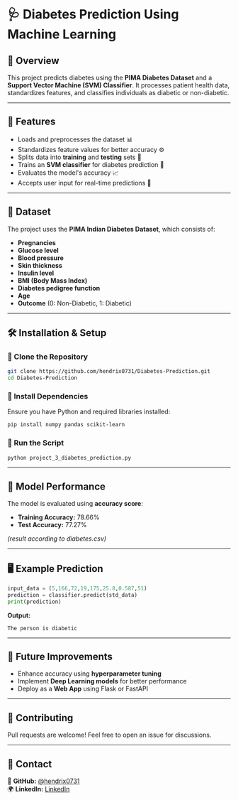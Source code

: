 # 🩺 Diabetes Prediction Using Machine Learning

## 📌 Overview
This project predicts diabetes using the **PIMA Diabetes Dataset** and a **Support Vector Machine (SVM) Classifier**. It processes patient health data, standardizes features, and classifies individuals as diabetic or non-diabetic.

---

## 🚀 Features
- Loads and preprocesses the dataset 📊
- Standardizes feature values for better accuracy ⚙️
- Splits data into **training** and **testing** sets 🎯
- Trains an **SVM classifier** for diabetes prediction 🤖
- Evaluates the model's accuracy 📈
- Accepts user input for real-time predictions 📝

---

## 📂 Dataset
The project uses the **PIMA Indian Diabetes Dataset**, which consists of:
- **Pregnancies**
- **Glucose level**
- **Blood pressure**
- **Skin thickness**
- **Insulin level**
- **BMI (Body Mass Index)**
- **Diabetes pedigree function**
- **Age**
- **Outcome** (0: Non-Diabetic, 1: Diabetic)

---

## 🛠️ Installation & Setup
### 🔹 Clone the Repository
```sh
git clone https://github.com/hendrix0731/Diabetes-Prediction.git
cd Diabetes-Prediction
```

### 🔹 Install Dependencies
Ensure you have Python and required libraries installed:
```sh
pip install numpy pandas scikit-learn
```

### 🔹 Run the Script
```sh
python project_3_diabetes_prediction.py
```

---

## 🎯 Model Performance
The model is evaluated using **accuracy score**:
- **Training Accuracy:** 78.66%
- **Test Accuracy:** 77.27%

_(result according to diabetes.csv)_

---

## 🖥️ Example Prediction
```python
input_data = (5,166,72,19,175,25.8,0.587,51)
prediction = classifier.predict(std_data)
print(prediction)
```
**Output:**
```
The person is diabetic
```

---

## 📌 Future Improvements
- Enhance accuracy using **hyperparameter tuning**
- Implement **Deep Learning models** for better performance
- Deploy as a **Web App** using Flask or FastAPI

---

## 🤝 Contributing
Pull requests are welcome! Feel free to open an issue for discussions.

---

## 📩 Contact
🔗 **GitHub:** [@hendrix0731](https://github.com/hendrix0731)  
🌍 **LinkedIn:** [LinkedIn]([https://linkedin.com/in/yourprofile](https://www.linkedin.com/in/hendrix07?original_referer=https%3A%2F%2Fgithub.com%2Fhendrix0731))
